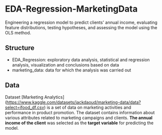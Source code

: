 # EDA-Regression-MarketingData
Engineering a regression model to predict clients' annual income, evaluating feature distributions, testing hypotheses, and assessing the model using the OLS method.

## Structure 
* EDA_Regression: exploratory data analysis, statistical and regression analysis, visualization and conclusions based on data
* marketing_data: data for which the analysis was carried out

## Data 
Dataset [Marketing Analytics] (https://www.kaggle.com/datasets/jackdaoud/marketing-data/data?select=ifood_df.csv) is a set of data on marketing activities and performance in product promotion. The dataset contains information about various attributes related to marketing campaigns and clients. **The annual income of the client** was selected as the **target variable** for predicting the model.
